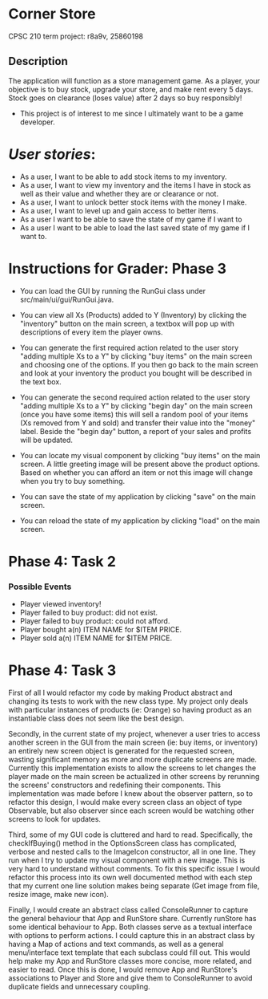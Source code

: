 # Corner Store
CPSC 210 term project: r8a9v, 25860198

## Description
The application will function as a store management game. As a player, your objective is to
buy stock, upgrade your store, and
make rent every 5 days. Stock goes on clearance (loses value) after 2 days
so buy responsibly!
- This project is of interest to me since I ultimately want to be a 
game developer.

# *User stories*:
- As a user, I want to be able to add stock items to my inventory.
- As a user, I want to view my inventory and the items I have in stock as well as their value 
and whether they are or clearance or not.
- As a user, I want to unlock better stock items with the money I make.
- As a user, I want to level up and gain access to better items.
- As a user I want to be able to save the state of my game if I want to
- As a user I want to be able to load the last saved state of my game if I want to.

# Instructions for Grader: Phase 3
- You can load the GUI by running the RunGui class under src/main/ui/gui/RunGui.java.


- You can view all Xs (Products) added to Y (Inventory) by clicking the "inventory" button on the main screen, a textbox will pop up with descriptions of every item the player owns.


- You can generate the first required action related to the user story "adding multiple Xs to a Y" by clicking "buy items" on the main screen and choosing one of the options. If you then go back to the main screen and look at your inventory the product you bought will be described in the text box.


- You can generate the second required action related to the user story "adding multiple Xs to a Y" by clicking "begin day" on the main screen (once you have some items) this will sell a random pool of your items (Xs removed from Y and sold) and transfer their value into the "money" label. Beside the "begin day" button, a report of your sales and profits will be updated.


- You can locate my visual component by clicking "buy items" on the main screen. A little greeting image will be present above the product options. Based on whether you can afford an item or not this image will change when you try to buy something.


- You can save the state of my application by clicking "save" on the main screen.


- You can reload the state of my application by clicking "load" on the main screen.

# Phase 4: Task 2
### Possible Events
- Player viewed inventory!
- Player failed to buy product: did not exist.
- Player failed to buy product: could not afford.
- Player bought a(n) ITEM NAME for $ITEM PRICE.
- Player sold a(n) ITEM NAME for $ITEM PRICE.


# Phase 4: Task 3
First of all I would refactor my code by making Product abstract
and changing its tests to work with the new class type.
My project only deals with particular instances of products
(ie: Orange) so having product as an instantiable class 
does not seem like the best design.

Secondly, in the current state of my project, whenever a user 
tries to access another screen in the GUI from 
the main screen (ie: buy items, or inventory)
an entirely new screen object is generated for the requested screen,
wasting significant memory as more and more duplicate screens
are made. Currently this implementation
exists to allow the screens to let changes the player made
on the main screen be actualized in other screens
 by rerunning the screens' constructors and redefining their
components. This implementation was made before I knew about the 
observer pattern, so to refactor this design, I would 
make every screen class an object of type Observable, but also observer
since each screen would be watching other screens to look
for updates. 

Third, some of my GUI code is cluttered and hard to read.
Specifically, the checkIfBuying() method in the OptionsScreen
class has complicated, verbose and nested calls to the
ImageIcon constructor, all in one line. They run  when I try to update my visual component
with a new image. This is very hard to understand without comments.
To fix this specific issue I would
refactor this process into its own well documented method
with each step that my current one line solution makes being separate
(Get image from file, resize image, make new icon).

Finally, I would create an abstract class called ConsoleRunner to 
capture the general behaviour that App and RunStore share. Currently
runStore has some identical behaviour to App. Both classes
serve as a textual interface with options to perform actions.
I could capture this in an abstract class by having a Map of
actions and text commands, as well as a general menu/interface
text template that each subclass could fill out. This would 
help make my App and RunStore classes more concise, more related,
and easier to read. Once this is done, I would remove App 
and RunStore's associations to Player and Store and give
them to ConsoleRunner to avoid duplicate fields and
unnecessary coupling.
  
